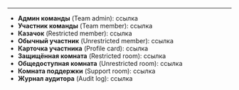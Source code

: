 ***

 - **Админ команды** (Team admin): ссылка
 - **Участник команды** (Team member): ссылка 
 - **Казачок** (Restricted member): ссылка
 - **Обычный участник** (Unrestricted member): ссылка
 - **Карточка участника** (Profile card): ссылка
 - **Защищённая комната** (Restricted room): ссылка
 - **Общедоступная комната** (Unrestricted room): ссылка
 - **Комната поддержки** (Support room): ссылка
 - **Журнал аудитора** (Audit log): ссылка

